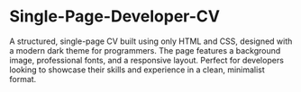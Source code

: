 # Single-Page-Developer-CV
A structured, single-page CV built using only HTML and CSS, designed with a modern dark theme for programmers. The page features a background image, professional fonts, and a responsive layout. Perfect for developers looking to showcase their skills and experience in a clean, minimalist format.
